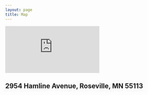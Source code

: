 ```yaml
---
layout: page
title: Map
---
```


<iframe class="map" src="http://www.mapquest.com/embed?hk=1iT4wpD" marginwidth="0" marginheight="0" frameborder="0" scrolling="no"></iframe>

## 2954 Hamline Avenue, Roseville, MN 55113

